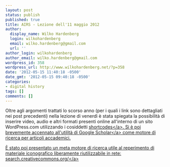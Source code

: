 ```yaml
---
layout: post
status: publish
published: true
title: AIRS - Lezione dell'11 maggio 2012
author:
  display_name: Wilko Hardenberg
  login: wilkohardenberg
  email: wilko.hardenberg@gmail.com
  url: ''
author_login: wilkohardenberg
author_email: wilko.hardenberg@gmail.com
wordpress_id: 358
wordpress_url: http://www.wilkohardenberg.net/?p=358
date: '2012-05-15 11:40:18 -0500'
date_gmt: '2012-05-15 09:40:18 -0500'
categories:
- digital history
tags: []
comments: []
---
```

<p>Oltre agli argomenti trattati lo scorso anno (per i quali i link sono dettagliati nei post precedenti) nella lezione di venerd&igrave; &egrave; stata spiegata la possibilit&agrave; di inserire video, audio e altri formati presenti online all'interno di un sito WordPress.com utilizzando i cosiddetti <a href="http:&#47;&#47;en.support.wordpress.com&#47;shortcodes" target="_blank">shortcodes<&#47;a>. Si &egrave; poi brevemente accennato all'utilit&agrave; di <a href="http:&#47;&#47;scholar.google.it" target="_blank">Google Scholar<&#47;a> come motore di ricerca per articoli accademici.</p>
<p>&Egrave; stato poi presentato un meta motore di ricerca utile al reperimento di materiale iconografico liberamente riutilizzabile in rete: <a href="http:&#47;&#47;search.creativecommons.org&#47;">search.creativecommons.org&#47;<&#47;a></p>
